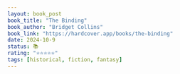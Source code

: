 ```yaml
---
layout: book_post
book_title: "The Binding"
book_author: "Bridget Collins"
book_link: "https://hardcover.app/books/the-binding"
date: 2024-10-9
status: 📚
rating: "⭐️⭐️⭐️⭐️⭐️"
tags: [historical, fiction, fantasy]
---
```

